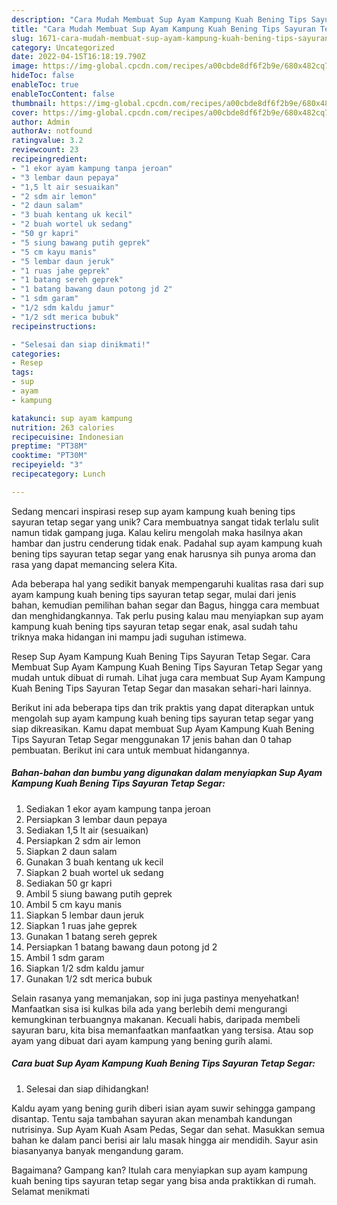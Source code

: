 ```yaml
---
description: "Cara Mudah Membuat Sup Ayam Kampung Kuah Bening Tips Sayuran Tetap Segar yang Bisa Manjain Lidah"
title: "Cara Mudah Membuat Sup Ayam Kampung Kuah Bening Tips Sayuran Tetap Segar yang Bisa Manjain Lidah"
slug: 1671-cara-mudah-membuat-sup-ayam-kampung-kuah-bening-tips-sayuran-tetap-segar-yang-bisa-manjain-lidah
category: Uncategorized
date: 2022-04-15T16:18:19.790Z
image: https://img-global.cpcdn.com/recipes/a00cbde8df6f2b9e/680x482cq70/sup-ayam-kampung-kuah-bening-tips-sayuran-tetap-segar-foto-resep-utama.jpg
hideToc: false
enableToc: true
enableTocContent: false
thumbnail: https://img-global.cpcdn.com/recipes/a00cbde8df6f2b9e/680x482cq70/sup-ayam-kampung-kuah-bening-tips-sayuran-tetap-segar-foto-resep-utama.jpg
cover: https://img-global.cpcdn.com/recipes/a00cbde8df6f2b9e/680x482cq70/sup-ayam-kampung-kuah-bening-tips-sayuran-tetap-segar-foto-resep-utama.jpg
author: Admin
authorAv: notfound
ratingvalue: 3.2
reviewcount: 23
recipeingredient:
- "1 ekor ayam kampung tanpa jeroan"
- "3 lembar daun pepaya"
- "1,5 lt air sesuaikan"
- "2 sdm air lemon"
- "2 daun salam"
- "3 buah kentang uk kecil"
- "2 buah wortel uk sedang"
- "50 gr kapri"
- "5 siung bawang putih geprek"
- "5 cm kayu manis"
- "5 lembar daun jeruk"
- "1 ruas jahe geprek"
- "1 batang sereh geprek"
- "1 batang bawang daun potong jd 2"
- "1 sdm garam"
- "1/2 sdm kaldu jamur"
- "1/2 sdt merica bubuk"
recipeinstructions:

- "Selesai dan siap dinikmati!"
categories:
- Resep
tags:
- sup
- ayam
- kampung

katakunci: sup ayam kampung 
nutrition: 263 calories
recipecuisine: Indonesian
preptime: "PT38M"
cooktime: "PT30M"
recipeyield: "3"
recipecategory: Lunch

---
```





Sedang mencari inspirasi resep sup ayam kampung kuah bening tips sayuran tetap segar yang unik? Cara membuatnya sangat tidak terlalu sulit namun tidak gampang juga. Kalau keliru mengolah maka hasilnya akan hambar dan justru cenderung tidak enak. Padahal sup ayam kampung kuah bening tips sayuran tetap segar yang enak harusnya sih punya aroma dan rasa yang dapat memancing selera Kita.





Ada beberapa hal yang sedikit banyak mempengaruhi kualitas rasa dari sup ayam kampung kuah bening tips sayuran tetap segar, mulai dari jenis bahan, kemudian pemilihan bahan segar dan Bagus, hingga cara membuat dan menghidangkannya. Tak perlu pusing kalau mau menyiapkan sup ayam kampung kuah bening tips sayuran tetap segar enak,      asal sudah tahu triknya maka hidangan ini mampu jadi suguhan istimewa.














Resep Sup Ayam Kampung Kuah Bening Tips Sayuran Tetap Segar. Cara Membuat Sup Ayam Kampung Kuah Bening Tips Sayuran Tetap Segar yang mudah untuk dibuat di rumah. Lihat juga cara membuat Sup Ayam Kampung Kuah Bening Tips Sayuran Tetap Segar dan masakan sehari-hari lainnya.






Berikut ini ada beberapa tips dan trik praktis yang dapat diterapkan untuk mengolah sup ayam kampung kuah bening tips sayuran tetap segar yang siap dikreasikan. Kamu dapat membuat Sup Ayam Kampung Kuah Bening Tips Sayuran Tetap Segar menggunakan 17 jenis bahan dan 0 tahap pembuatan. Berikut ini cara untuk membuat hidangannya.

<!--inarticleads1-->

##### Bahan-bahan dan bumbu yang digunakan dalam menyiapkan Sup Ayam Kampung Kuah Bening Tips Sayuran Tetap Segar:

1. Sediakan 1 ekor ayam kampung tanpa jeroan
1. Persiapkan 3 lembar daun pepaya
1. Sediakan 1,5 lt air (sesuaikan)
1. Persiapkan 2 sdm air lemon
1. Siapkan 2 daun salam
1. Gunakan 3 buah kentang uk kecil
1. Siapkan 2 buah wortel uk sedang
1. Sediakan 50 gr kapri
1. Ambil 5 siung bawang putih geprek
1. Ambil 5 cm kayu manis
1. Siapkan 5 lembar daun jeruk
1. Siapkan 1 ruas jahe geprek
1. Gunakan 1 batang sereh geprek
1. Persiapkan 1 batang bawang daun potong jd 2
1. Ambil 1 sdm garam
1. Siapkan 1/2 sdm kaldu jamur
1. Gunakan 1/2 sdt merica bubuk


Selain rasanya yang memanjakan, sop ini juga pastinya menyehatkan! Manfaatkan sisa isi kulkas bila ada yang berlebih demi mengurangi kemungkinan terbuangnya makanan. Kecuali habis, daripada membeli sayuran baru, kita bisa memanfaatkan manfaatkan yang tersisa. Atau sop ayam yang dibuat dari ayam kampung yang bening gurih alami. 

<!--inarticleads2-->

##### Cara buat Sup Ayam Kampung Kuah Bening Tips Sayuran Tetap Segar:


1. Selesai dan siap dihidangkan!

Kaldu ayam yang bening gurih diberi isian ayam suwir sehingga gampang disantap. Tentu saja tambahan sayuran akan menambah kandungan nutrisinya. Sup Ayam Kuah Asam Pedas, Segar dan sehat. Masukkan semua bahan ke dalam panci berisi air lalu masak hingga air mendidih. Sayur asin biasanyanya banyak mengandung garam. 

Bagaimana? Gampang kan? Itulah cara menyiapkan sup ayam kampung kuah bening tips sayuran tetap segar yang bisa anda praktikkan di rumah. Selamat menikmati
